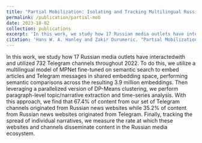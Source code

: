 ```yaml
---
title: "Partial Mobilization: Isolating and Tracking Multilingual Russian Information Flows Across Different Platforms"
permalink: /publication/partial-mob
date: 2023-10-02
collection: publications
excerpt: 'In this work, we study how 17 Russian media outlets have interacted with and utilized 732 Telegram channels throughout 2022.'
citation: 'Hans W. A. Hanley and Zakir Durumeric. "Partial Mobilization: Isolating and Tracking Multilingual Russian Information Flows Across Different Platforms." (2023).'
---
```

In this work, we study how 17 Russian media outlets have interactedwith and utilized 732 Telegram channels throughout 2022. To do this, we utilize a multilingual model of MPNet fine-tuned on semantic search to embed articles and Telegram messages in shared embedding space, performing semantic comparisons across the resulting 3.9 million embeddings. Then leveraging a parallelized version of DP-Means clustering, we perform paragraph-level topic/narrative extraction and time-series analysis. With this approach, we find that 67.4% of content from our set of Telegram channels originated from Russian news websites while 35.2% of content from Russian news websites originated from Telegram. Finally, tracking the spread of individual narratives, we measure the rate at which these websites and channels disseminate content in the Russian media ecosystem.
